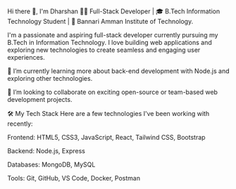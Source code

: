 Hi there 👋, I'm Dharshan
👨‍💻 Full-Stack Developer | 🎓 B.Tech Information Technology Student | 📍 Bannari Amman Institute of Technology.

I'm a passionate and aspiring full-stack developer currently pursuing my B.Tech in Information Technology. I love building web applications and exploring new technologies to create seamless and engaging user experiences.

🌱 I’m currently learning more about back-end development with Node.js and exploring other technologies.

👯 I’m looking to collaborate on exciting open-source or team-based web development projects.



🛠️ My Tech Stack
Here are a few technologies I've been working with recently:

Frontend: HTML5, CSS3, JavaScript, React, Tailwind CSS, Bootstrap

Backend: Node.js, Express

Databases: MongoDB, MySQL

Tools: Git, GitHub, VS Code, Docker, Postman



